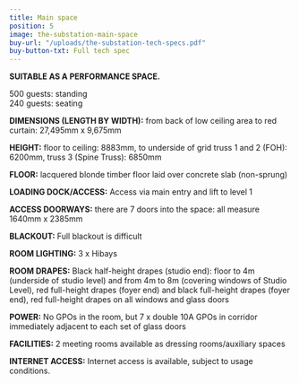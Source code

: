 ```yaml
---
title: Main space
position: 5
image: the-substation-main-space
buy-url: "/uploads/the-substation-tech-specs.pdf"
buy-button-txt: Full tech spec
---
```


**SUITABLE AS A PERFORMANCE SPACE.**

500 guests: standing<br>
240 guests: seating

**DIMENSIONS (LENGTH BY WIDTH):** from back of low ceiling area to red curtain: 27,495mm x 9,675mm

**HEIGHT:** floor to ceiling: 8883mm, to underside of grid truss 1 and 2 (FOH): 6200mm, truss 3 (Spine Truss): 6850mm

**FLOOR:** lacquered blonde timber floor laid over concrete slab (non-sprung)

**LOADING DOCK/ACCESS:** Access via main entry and lift to level 1

**ACCESS DOORWAYS:** there are 7 doors into the space: all measure 1640mm x 2385mm

**BLACKOUT:** Full blackout is difficult

**ROOM LIGHTING:** 3 x Hibays

**ROOM DRAPES:** Black half-height drapes (studio end): floor to 4m (underside of studio level) and from 4m to 8m (covering windows of Studio Level), red full-height drapes (foyer end) and black full-height drapes (foyer end), red full-height drapes on all windows and glass doors

**POWER:** No GPOs in the room, but 7 x double 10A GPOs in corridor immediately adjacent to each set of glass doors

**FACILITIES:** 2 meeting rooms available as dressing rooms/auxiliary spaces

**INTERNET ACCESS:** Internet access is available, subject to usage conditions.
